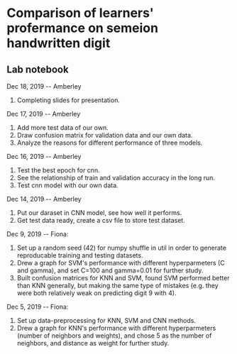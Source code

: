 # Comparison of learners' profermance on semeion handwritten digit
## Lab notebook

Dec 18, 2019 -- Amberley
1. Completing slides for presentation.

Dec 17, 2019 -- Amberley
1. Add more test data of our own.
2. Draw confusion matrix for validation data and our own data.
3. Analyze the reasons for different performance of three models.

Dec 16, 2019 -- Amberley
1. Test the best epoch for cnn.
2. See the relationship of train and validation accuracy in the long run.
3. Test cnn model with our own data.

Dec 14, 2019 -- Amberley
1. Put our daraset in CNN model, see how well it performs.
2. Get test data ready, create a csv file to store test dataset.

Dec 9, 2019 -- Fiona:

1. Set up a random seed (42) for numpy shuffle in util in order to generate reproducable 
training and testing datasets.
2. Drew a graph for SVM's performance with different hyperparmeters (C and gamma), 
and set C=100 and gamma=0.01 for further study.
3. Built confusion matrices for KNN and SVM, found SVM performed better than KNN generally,
but making the same type of mistakes (e.g. they were both relatively weak on predicting digit 9 with 4).

Dec 5, 2019 -- Fiona:

1. Set up data-preprocessing for KNN, SVM and CNN methods.
2. Drew a graph for KNN's performance with different hyperparmeters (number of neighbors and weights),
and chose 5 as the number of neighbors, and distance as weight for further study.